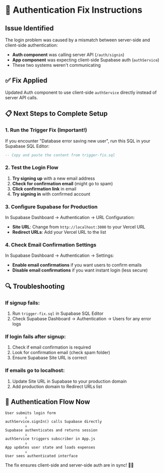 # 🔑 Authentication Fix Instructions

## Issue Identified
The login problem was caused by a mismatch between server-side and client-side authentication:

- **Auth component** was calling server API (`/auth/signin`)
- **App component** was expecting client-side Supabase auth (`authService`)
- These two systems weren't communicating

## ✅ **Fix Applied**
Updated Auth component to use client-side `authService` directly instead of server API calls.

## 📋 **Next Steps to Complete Setup**

### 1. **Run the Trigger Fix (Important!)**
If you encounter "Database error saving new user", run this SQL in your Supabase SQL Editor:

```sql
-- Copy and paste the content from trigger-fix.sql
```

### 2. **Test the Login Flow**
1. **Try signing up** with a new email address
2. **Check for confirmation email** (might go to spam)
3. **Click confirmation link** in email
4. **Try signing in** with confirmed account

### 3. **Configure Supabase for Production**
In Supabase Dashboard → Authentication → URL Configuration:

- **Site URL**: Change from `http://localhost:3000` to your Vercel URL
- **Redirect URLs**: Add your Vercel URL to the list

### 4. **Check Email Confirmation Settings**
In Supabase Dashboard → Authentication → Settings:

- **Enable email confirmations** if you want users to confirm emails
- **Disable email confirmations** if you want instant login (less secure)

## 🔍 **Troubleshooting**

### If signup fails:
1. Run `trigger-fix.sql` in Supabase SQL Editor
2. Check Supabase Dashboard → Authentication → Users for any error logs

### If login fails after signup:
1. Check if email confirmation is required
2. Look for confirmation email (check spam folder)
3. Ensure Supabase Site URL is correct

### If emails go to localhost:
1. Update Site URL in Supabase to your production domain
2. Add production domain to Redirect URLs list

## 🎯 **Authentication Flow Now**
```
User submits login form
         ↓
authService.signIn() calls Supabase directly
         ↓
Supabase authenticates and returns session
         ↓
authService triggers subscriber in App.js
         ↓
App updates user state and loads expenses
         ↓
User sees authenticated interface
```

The fix ensures client-side and server-side auth are in sync! 🔐✨